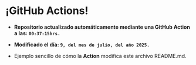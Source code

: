 # ¡GitHub Actions!
* **Repositorio actualizado automáticamente mediante una GitHub Action a las: `00:37:15hrs.`**
* **Modificado el día: `9, del mes de julio, del año 2025.`**

* Ejemplo sencillo de cómo la **Action** modifica este archivo README.md.
